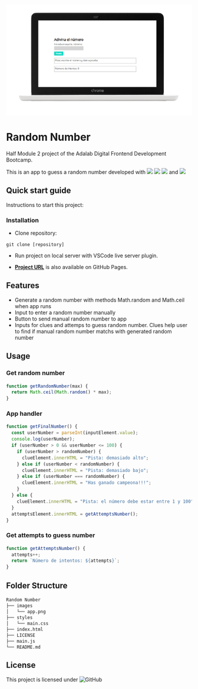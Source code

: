 ![Random Number App](./images/app.png)

# **Random Number**

Half Module 2 project of the Adalab Digital Frontend Development Bootcamp.

This is an app to guess a random number developed with [<img src = "https://img.shields.io/badge/-HTML5-E34F26?style=for-the-badge&logo=html5&logoColor=white">](https://html.spec.whatwg.org/) [<img src="https://img.shields.io/badge/-SASS-cc6699?style=for-the-badge&logo=sass&logoColor=ffffff">](https://sass-lang.com/)
[<img src = "https://img.shields.io/badge/-CSS3-1572B6?style=for-the-badge&logo=css3&logoColor=white">](https://www.w3.org/Style/CSS/) and [<img src = "https://img.shields.io/badge/-JavaScript-F7DF1E?style=for-the-badge&logo=javascript&logoColor=black">](https://www.ecma-international.org/ecma-262/)

## **Quick start guide**

Instructions to start this project:

### Installation

- Clone repository:

```
git clone [repository]
```

- Run project on local server with VSCode live server plugin.

- **[Project URL](https://anaguerraabaroa.github.io/random-number/)** is also available on GitHub Pages.

## **Features**

- Generate a random number with methods Math.random and Math.ceil when app runs
- Input to enter a random number manually
- Button to send manual random number to app
- Inputs for clues and attemps to guess random number. Clues help user to find if manual random number matchs with generated random number

## **Usage**

### **Get random number**

```javascript
function getRandomNumber(max) {
  return Math.ceil(Math.random() * max);
}
```

### **App handler**

```javascript
function getFinalNumber() {
  const userNumber = parseInt(inputElement.value);
  console.log(userNumber);
  if (userNumber > 0 && userNumber <= 100) {
    if (userNumber > randomNumber) {
      clueElement.innerHTML = "Pista: demasiado alto";
    } else if (userNumber < randomNumber) {
      clueElement.innerHTML = "Pista: demasiado bajo";
    } else if (userNumber === randomNumber) {
      clueElement.innerHTML = "Has ganado campeona!!!";
    }
  } else {
    clueElement.innerHTML = "Pista: el número debe estar entre 1 y 100";
  }
  attemptsElement.innerHTML = getAttemptsNumber();
}
```

### **Get attempts to guess number**

```javascript
function getAttemptsNumber() {
  attempts++;
  return `Número de intentos: ${attempts}`;
}
```

## **Folder Structure**

```
Random Number
├── images
│   └── app.png
├── styles
│   └── main.css
├── index.html
├── LICENSE
├── main.js
└── README.md
```

## **License**

This project is licensed under ![GitHub](https://img.shields.io/github/license/anaguerraabaroa/random-number?label=License&logo=MIT&style=for-the-badge)
